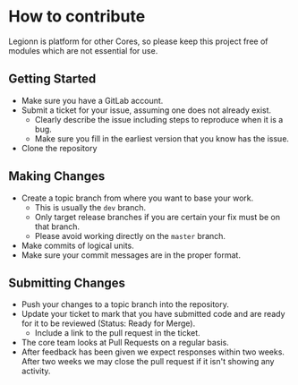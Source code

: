 # How to contribute

Legionn is platform for other Cores, so please keep this project free of modules which are not essential for use.

## Getting Started

* Make sure you have a GitLab account.
* Submit a ticket for your issue, assuming one does not already exist.
  * Clearly describe the issue including steps to reproduce when it is a bug.
  * Make sure you fill in the earliest version that you know has the issue.
* Clone the repository


## Making Changes

* Create a topic branch from where you want to base your work.
  * This is usually the `dev` branch.
  * Only target release branches if you are certain your fix must be on that
    branch.
  * Please avoid working directly on the `master` branch.
* Make commits of logical units.
* Make sure your commit messages are in the proper format.

## Submitting Changes

* Push your changes to a topic branch into the repository.
* Update your ticket to mark that you have submitted code and are ready for it to be reviewed (Status: Ready for Merge).
  * Include a link to the pull request in the ticket.
* The core team looks at Pull Requests on a regular basis.
* After feedback has been given we expect responses within two weeks. After two
  weeks we may close the pull request if it isn't showing any activity.